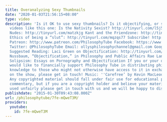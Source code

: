 ```yaml
---
title: Overanalyzing Sexy Thumbnails
date: "2020-01-03T21:56:15+08:00"
type: video
description: 'Is it OK to use sexy thumbnails? Is it objectifying, or sexist? More
  videos like this one: Is the Nativity Sexist? http://tinyurl.com/l5j5rk5 Leaked
  Nudes: http://tinyurl.com/matzkjg Kant and the Friendzone: http://tinyurl.com/mljbnjj
  Ethics of being a “slut”: http://tinyurl.com/mqzqs77 Subscribe! http://www.youtube.com/subscription_center?add_user=thephilosophytube
  Patreon: http://www.patreon.com/PhilosophyTube Facebook: https://www.facebook.com/PhilosophyTube?ref=hl
  Twitter: @PhilosophyTube Email: ollysphilosophychannel@gmail.com Google+: google.com/+thephilosophytube
  Suggested Reading: Laci Green on Objectification: http://tinyurl.com/ol9z26s Martha
  Nussbaum, “Objectification,” in Philosophy and Public Affairs Rae Langton, Sexual
  Solipsism: Essays on Pornography and Objectification If you or your organisation
  would like to financially support Philosophy Tube in distributing philosophical
  knowledge to those who might not otherwise have access to it in exchange for credits
  on the show, please get in touch! Music: ''Carefree’ by Kevin MacLeod (incompetech.com)
  Any copyrighted material should fall under fair use for educational purposes or
  commentary, but if you are a copyright holder and believe your material has been
  used unfairly please get in touch with us and we will be happy to discuss it.'
publishdate: "2015-01-30T09:43:08.000Z"
url: /philosophytube/7fe-mQweT3M/
providers:
  youtube:
    id: 7fe-mQweT3M
---
```

